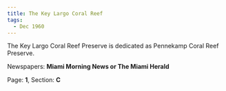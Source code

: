 ```yaml
---  
title: The Key Largo Coral Reef  
tags:  
  - Dec 1960  
---  
```

  
The Key Largo Coral Reef Preserve is dedicated as Pennekamp Coral Reef Preserve.  
  
Newspapers: **Miami Morning News or The Miami Herald**  
  
Page: **1**, Section: **C** 

